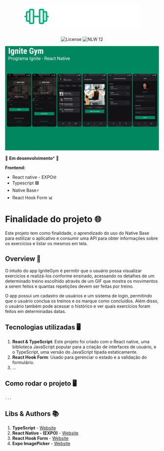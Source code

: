 <h1 align="center">
  <img alt="IgniteGym" src="https://github.com/FabricioAllves/Ignite_gym/blob/main/mobile/src/assets/logo.svg" />
</h1>

<p align="center">
  <img alt="License" src="https://img.shields.io/static/v1?label=license&message=MIT&color=5636D3&labelColor=0A1033">

 <img src="https://img.shields.io/static/v1?label=Ignite&message=ReactNative&color=5636D3&labelColor=0A1033" alt="NLW 12" />
</p>

<img alt="gif-cell" src="https://github.com/FabricioAllves/Ignite_gym/blob/main/mobile/src/assets/IgniteGym_logoHeadme.png"/>

🚧 **Em desenvolvimento*** 🚧


**Frontend:**

- React native - EXPO🌐
- Typescript 🟦
- Native Base⚡
- React Hook Form 📊

# Finalidade do projeto 🌐
    
Este projeto tem como finalidade, o aprendizado do uso do Native Base para estilizar o aplicativo e consumir uma API para obter informações sobre os exercícios e listar os mesmos em tela.

## Overview 🎯

O intuito do app IgniteGym é permitir que o usuário possa visualizar exercícios e realizá-los conforme ensinado, acessando os detalhes de um determinado treino escolhido através de um GIF que mostra os movimentos a serem feitos e quantas repetições devem ser feitas por treino.

O app possui um cadastro de usuários e um sistema de login, permitindo que o usuário conclua os treinos e os marque como concluídos. Além disso, o usuário também pode acessar o histórico e ver quais exercícios foram feitos em determinadas datas.



## Tecnologias utilizadas 🖥️

1. **React & TypeScript**: Este projeto foi criado com o React native, uma biblioteca JavaScript popular para a criação de interfaces de usuário, e o TypeScript, uma versão do JavaScript tipada estaticamente.
2. **React Hook Form**: Usado para gerenciar o estado e a validação do formulário.
3. ...


## Como rodar o projeto 🖥️

``
...
``




## Libs & Authors 📚

1. **TypeScript** - [Website](https://www.typescriptlang.org/)
2. **React Native - (EXPO)** - [Website](https://expo.dev/)
3. **React Hook Form** - [Website](https://react-hook-form.com/)  
4. **Expo ImagePicker** - [Website](https://docs.expo.dev/versions/latest/sdk/imagepicker/)


